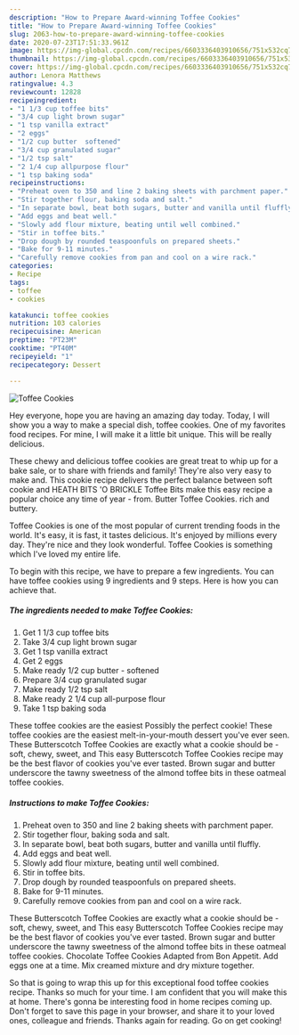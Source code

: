 ```yaml
---
description: "How to Prepare Award-winning Toffee Cookies"
title: "How to Prepare Award-winning Toffee Cookies"
slug: 2063-how-to-prepare-award-winning-toffee-cookies
date: 2020-07-23T17:51:33.961Z
image: https://img-global.cpcdn.com/recipes/6603336403910656/751x532cq70/toffee-cookies-recipe-main-photo.jpg
thumbnail: https://img-global.cpcdn.com/recipes/6603336403910656/751x532cq70/toffee-cookies-recipe-main-photo.jpg
cover: https://img-global.cpcdn.com/recipes/6603336403910656/751x532cq70/toffee-cookies-recipe-main-photo.jpg
author: Lenora Matthews
ratingvalue: 4.3
reviewcount: 12828
recipeingredient:
- "1 1/3 cup toffee bits"
- "3/4 cup light brown sugar"
- "1 tsp vanilla extract"
- "2 eggs"
- "1/2 cup butter  softened"
- "3/4 cup granulated sugar"
- "1/2 tsp salt"
- "2 1/4 cup allpurpose flour"
- "1 tsp baking soda"
recipeinstructions:
- "Preheat oven to 350 and line 2 baking sheets with parchment paper."
- "Stir together flour, baking soda and salt."
- "In separate bowl, beat both sugars, butter and vanilla until fluffly."
- "Add eggs and beat well."
- "Slowly add flour mixture, beating until well combined."
- "Stir in toffee bits."
- "Drop dough by rounded teaspoonfuls on prepared sheets."
- "Bake for 9-11 minutes."
- "Carefully remove cookies from pan and cool on a wire rack."
categories:
- Recipe
tags:
- toffee
- cookies

katakunci: toffee cookies 
nutrition: 103 calories
recipecuisine: American
preptime: "PT23M"
cooktime: "PT40M"
recipeyield: "1"
recipecategory: Dessert

---
```



![Toffee Cookies](https://img-global.cpcdn.com/recipes/6603336403910656/751x532cq70/toffee-cookies-recipe-main-photo.jpg)

Hey everyone, hope you are having an amazing day today. Today, I will show you a way to make a special dish, toffee cookies. One of my favorites food recipes. For mine, I will make it a little bit unique. This will be really delicious.

These chewy and delicious toffee cookies are great treat to whip up for a bake sale, or to share with friends and family! They&#39;re also very easy to make and. This cookie recipe delivers the perfect balance between soft cookie and HEATH BITS &#39;O BRICKLE Toffee Bits make this easy recipe a popular choice any time of year - from. Butter Toffee Cookies. rich and buttery.

Toffee Cookies is one of the most popular of current trending foods in the world. It's easy, it is fast, it tastes delicious. It's enjoyed by millions every day. They're nice and they look wonderful. Toffee Cookies is something which I've loved my entire life.


To begin with this recipe, we have to prepare a few ingredients. You can have toffee cookies using 9 ingredients and 9 steps. Here is how you can achieve that.

<!--inarticleads1-->

##### The ingredients needed to make Toffee Cookies:

1. Get 1 1/3 cup toffee bits
1. Take 3/4 cup light brown sugar
1. Get 1 tsp vanilla extract
1. Get 2 eggs
1. Make ready 1/2 cup butter - softened
1. Prepare 3/4 cup granulated sugar
1. Make ready 1/2 tsp salt
1. Make ready 2 1/4 cup all-purpose flour
1. Take 1 tsp baking soda


These toffee cookies are the easiest Possibly the perfect cookie! These toffee cookies are the easiest melt-in-your-mouth dessert you&#39;ve ever seen. These Butterscotch Toffee Cookies are exactly what a cookie should be - soft, chewy, sweet, and This easy Butterscotch Toffee Cookies recipe may be the best flavor of cookies you&#39;ve ever tasted. Brown sugar and butter underscore the tawny sweetness of the almond toffee bits in these oatmeal toffee cookies. 

<!--inarticleads2-->

##### Instructions to make Toffee Cookies:

1. Preheat oven to 350 and line 2 baking sheets with parchment paper.
1. Stir together flour, baking soda and salt.
1. In separate bowl, beat both sugars, butter and vanilla until fluffly.
1. Add eggs and beat well.
1. Slowly add flour mixture, beating until well combined.
1. Stir in toffee bits.
1. Drop dough by rounded teaspoonfuls on prepared sheets.
1. Bake for 9-11 minutes.
1. Carefully remove cookies from pan and cool on a wire rack.


These Butterscotch Toffee Cookies are exactly what a cookie should be - soft, chewy, sweet, and This easy Butterscotch Toffee Cookies recipe may be the best flavor of cookies you&#39;ve ever tasted. Brown sugar and butter underscore the tawny sweetness of the almond toffee bits in these oatmeal toffee cookies. Chocolate Toffee Cookies Adapted from Bon Appetit. Add eggs one at a time. Mix creamed mixture and dry mixture together. 

So that is going to wrap this up for this exceptional food toffee cookies recipe. Thanks so much for your time. I am confident that you will make this at home. There's gonna be interesting food in home recipes coming up. Don't forget to save this page in your browser, and share it to your loved ones, colleague and friends. Thanks again for reading. Go on get cooking!
